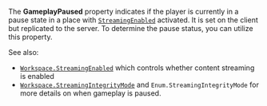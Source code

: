 The **GameplayPaused** property indicates if the player is currently in a
pause state in a place with
[`StreamingEnabled`](https://create.roblox.com/docs/reference/engine/classes/Workspace#StreamingEnabled) activated. It is set
on the client but replicated to the server. To determine the pause status,
you can utilize this property.

See also:

- [`Workspace.StreamingEnabled`](https://create.roblox.com/docs/reference/engine/classes/Workspace#StreamingEnabled) which controls whether content
streaming is enabled
- [`Workspace.StreamingIntegrityMode`](https://create.roblox.com/docs/reference/engine/classes/Workspace#StreamingIntegrityMode) and
`Enum.StreamingIntegrityMode` for more details on when gameplay is
paused.